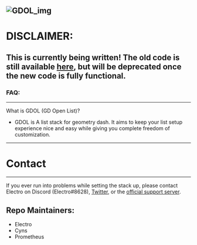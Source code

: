 ![GDOL_img](https://i.imgur.com/nSZWviX.jpeg)
---
# DISCLAIMER:
This is currently being written! The old code is still available [here](https://github.com/electroflameofficial/gdshittylist/tree/archive), but will be deprecated once the new code is fully functional.
---
### FAQ:
---
What is GDOL (GD Open List)?
- GDOL is A list stack for geometry dash. It aims to keep your list setup experience nice and easy while giving you complete freedom of customization.
---
# Contact
---
If you ever run into problems while setting the stack up, please contact Electro on Discord (Electro#8628), [Twitter](https://twitter.com/GDOpenList), or the [official support server](https://discord.gg/jRAYbe6w6z).
## Repo Maintainers:
- Electro
- Cyns
- Prometheus
